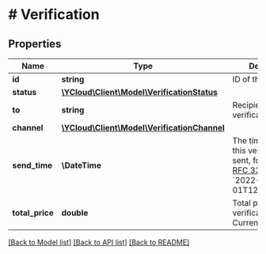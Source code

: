 # # Verification

## Properties

Name | Type | Description | Notes
------------ | ------------- | ------------- | -------------
**id** | **string** | ID of the verification. |
**status** | [**\YCloud\Client\Model\VerificationStatus**](VerificationStatus.md) |  | [optional]
**to** | **string** | Recipient of the verification. | [optional]
**channel** | [**\YCloud\Client\Model\VerificationChannel**](VerificationChannel.md) |  | [optional]
**send_time** | **\DateTime** | The time at which this verification was sent, formatted in [RFC 3339](https://datatracker.ietf.org/doc/html/rfc3339). e.g., &#x60;2022-06-01T12:00:00.000Z&#x60;. | [optional]
**total_price** | **double** | Total price of this verification. Currency: USD. | [optional]

[[Back to Model list]](../../README.md#models) [[Back to API list]](../../README.md#endpoints) [[Back to README]](../../README.md)
